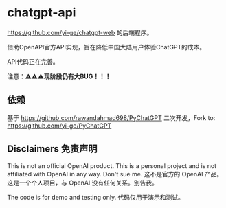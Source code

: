 # chatgpt-api

<https://github.com/yi-ge/chatgpt-web> 的后端程序。

借助OpenAPI官方API实现，旨在降低中国大陆用户体验ChatGPT的成本。

API代码正在完善。

注意：**⚠⚠⚠现阶段仍有大BUG！！！**

## 依赖

基于 <https://github.com/rawandahmad698/PyChatGPT> 二次开发，Fork to: <https://github.com/yi-ge/PyChatGPT>

## Disclaimers 免责声明

This is not an official OpenAI product. This is a personal project and is not affiliated with OpenAI in any way. Don't sue me.
这不是官方的 OpenAI 产品。这是一个个人项目，与 OpenAI 没有任何关系。别告我。

The code is for demo and testing only.
代码仅用于演示和测试。
